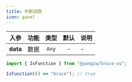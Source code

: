 ```yaml
---
title: 判断函数
icon: gavel
---
```


入参|功能|类型|默认|说明
:-:|:-:|:-:|:-:|-
**data**|数据|`Any`|-|-

```js
import { IsFunction } from "@yangzw/bruce-us";

IsFunction(() => "bruce"); // true
```